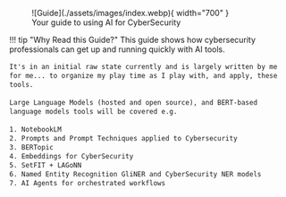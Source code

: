 <figure markdown>
![Guide](./assets/images/index.webp){ width="700" }
<figcaption>Your guide to using AI for CyberSecurity</figcaption>
</figure>

!!! tip "Why Read this Guide?"
    This guide shows how cybersecurity professionals can get up and running quickly with AI tools.

    It's in an initial raw state currently and is largely written by me for me... to organize my play time as I play with, and apply, these tools.
    
    Large Language Models (hosted and open source), and BERT-based language models tools will be covered e.g.
    
    1. NotebookLM
    2. Prompts and Prompt Techniques applied to Cybersecurity 
    3. BERTopic
    4. Embeddings for CyberSecurity
    5. SetFIT + LAGoNN
    6. Named Entity Recognition GliNER and CyberSecurity NER models
    7. AI Agents for orchestrated workflows

